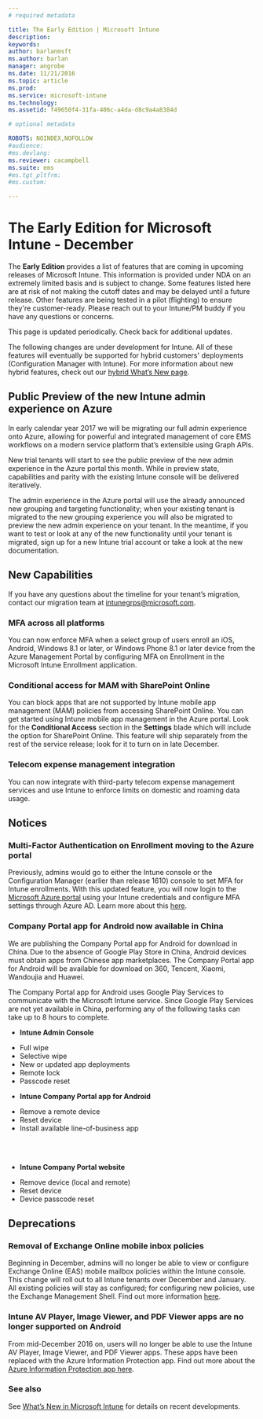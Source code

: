 ```yaml
---
# required metadata

title: The Early Edition | Microsoft Intune
description:
keywords:
author: barlanmsft
ms.author: barlan
manager: angrobe
ms.date: 11/21/2016
ms.topic: article
ms.prod:
ms.service: microsoft-intune
ms.technology:
ms.assetid: f49650f4-31fa-406c-a4da-d8c9a4a8384d

# optional metadata

ROBOTS: NOINDEX,NOFOLLOW
#audience:
#ms.devlang:
ms.reviewer: cacampbell
ms.suite: ems
#ms.tgt_pltfrm:
#ms.custom:

---
```


# The Early Edition for Microsoft Intune - December

The **Early Edition** provides a list of features that are coming in upcoming releases of Microsoft Intune. This information is provided under NDA on an extremely limited basis and is subject to change. Some features listed here are at risk of not making the cutoff dates and may be delayed until a future release. Other features are being tested in a pilot (flighting) to ensure they're customer-ready. Please reach out to your Intune/PM buddy if you have any questions or concerns.

This page is updated periodically. Check back for additional updates.

The following changes are under development for Intune. All of these features will eventually be supported for hybrid customers' deployments (Configuration Manager with Intune). For more information about new hybrid features, check out our [hybrid What’s New page](https://technet.microsoft.com/en-US/library/mt718155(TechNet.10).aspx).

<!--736542-->
## Public Preview of the new Intune admin experience on Azure

In early calendar year 2017 we will be migrating our full admin experience onto Azure, allowing for powerful and integrated management of core EMS workflows on a modern service platform that’s extensible using Graph APIs.

New trial tenants will start to see the public preview of the new admin experience in the Azure portal this month. While in preview state, capabilities and parity with the existing Intune console will be delivered iteratively.

The admin experience in the Azure portal will use the already announced new grouping and targeting functionality; when your existing tenant is migrated to the new grouping experience you will also be migrated to preview the new admin experience on your tenant. In the meantime, if you want to test or look at any of the new functionality until your tenant is migrated, sign up for a new Intune trial account or take a look at the new documentation.

## New Capabilities

If you have any questions about the timeline for your tenant’s migration, contact our migration team at [intunegrps@microsoft.com](mailto:intunegrps@microsoft.com).

### MFA across all platforms <!--747590-->
You can now enforce MFA when a select group of users enroll an iOS, Android, Windows 8.1 or later, or Windows Phone 8.1 or later device from the Azure Management Portal by configuring MFA on Enrollment in the Microsoft Intune Enrollment application.

### Conditional access for MAM with SharePoint Online <!--VSO 679339-->
You can block apps that are not supported by Intune mobile app management (MAM) policies from accessing SharePoint Online.  You can get started using Intune mobile app management in the Azure portal. Look for the __Conditional Access__ section in the __Settings__ blade which will include the option for SharePoint Online. This feature will ship separately from the rest of the service release; look for it to turn on in late December.

### Telecom expense management integration <!--747605-->
You can now integrate with third-party telecom expense management services and use Intune to enforce limits on domestic and roaming data usage.

## Notices

### Multi-Factor Authentication on Enrollment moving to the Azure portal <!--VSO 750545-->
Previously, admins would go to either the Intune console or the Configuration Manager (earlier than release 1610) console to set MFA for Intune enrollments. With this updated feature, you will now login to the [Microsoft Azure portal](https://manage.windowsazure.com) using your Intune credentials and configure MFA settings through Azure AD. Learn more about this [here](https://aka.ms/mfa_ad).

### Company Portal app for Android now available in China <!--VSO 658093-->
We are publishing the Company Portal app for Android for download in China. Due to the absence of Google Play Store in China, Android devices must obtain apps from Chinese app marketplaces. The Company Portal app for Android will be available for download on 360, Tencent, Xiaomi, Wandoujia and Huawei. 

The Company Portal app for Android uses Google Play Services to communicate with the Microsoft Intune service. Since Google Play Services are not yet available in China, performing any of the following tasks can take up to 8 hours to complete. 

* __Intune Admin Console__
 - Full wipe
 - Selective wipe
 - New or updated app deployments
 - Remote lock
 - Passcode reset

* __Intune Company Portal app for Android__
 - Remove a remote device
 - Reset device
 - Install available line-of-business app

</br></br>
* __Intune Company Portal website__
 - Remove device (local and remote)
 - Reset device
 - Device passcode reset

## Deprecations

### Removal of Exchange Online mobile inbox policies <!--770687-->
Beginning in December, admins will no longer be able to view or configure Exchange Online (EAS) mobile mailbox policies within the Intune console. This change will roll out to all Intune tenants over December and January. All existing policies will stay as configured; for configuring new policies, use the Exchange Management Shell. Find out more information [here]( https://technet.microsoft.com/en-us/library/bb123783%28v=exchg.150%29.aspx).

### Intune AV Player, Image Viewer, and PDF Viewer apps are no longer supported on Android <!--747553-->
From mid-December 2016 on, users will no longer be able to use the Intune AV Player, Image Viewer, and PDF Viewer apps. These apps have been replaced with the Azure Information Protection app. Find out more about the [Azure Information Protection app here](https://docs.microsoft.com/information-protection/rms-client/mobile-app-faq).

### See also
See [What’s New in Microsoft Intune](whats-new-in-microsoft-intune.md) for details on recent developments.
